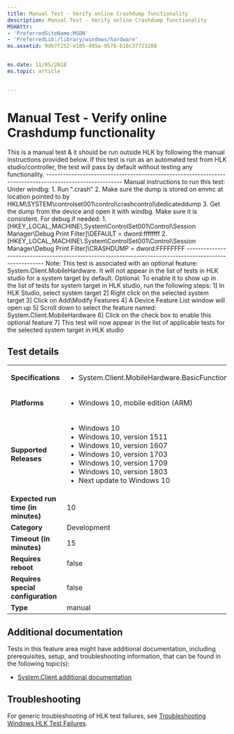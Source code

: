 ```yaml
---
title: Manual Test - Verify online Crashdump functionality
description: Manual Test - Verify online Crashdump functionality
MSHAttr:
- 'PreferredSiteName:MSDN'
- 'PreferredLib:/library/windows/hardware'
ms.assetid: 9db7f252-e105-495a-9578-b18c37723288


ms.date: 11/05/2018
ms.topic: article


---
```


# <span id="p_hlk_test.5e5b99b4-35d0-4d0a-85f6-3db3c399aacf"></span>Manual Test - Verify online Crashdump functionality


This is a manual test & it should be run outside HLK by following the manual instructions provided below. If this test is run as an automated test from HLK studio/controller, the test will pass by default without testing any functionality. --------------------------------------------------------------------------------------------------------- Manual instructions to run this test: Under windbg: 1. Run ".crash" 2. Make sure the dump is stored on emmc at location pointed to by HKLM\\SYSTEM\\controlset001\\control\\crashcontrol\\dedicateddump 3. Get the dump from the device and open it with windbg. Make sure it is consistent. For debug if needed: 1. \[HKEY\_LOCAL\_MACHINE\\.System\\ControlSet001\\Control\\Session Manager\\Debug Print Filter\]\\DEFAULT = dword:ffffffff 2. \[HKEY\_LOCAL\_MACHINE\\.System\\ControlSet001\\Control\\Session Manager\\Debug Print Filter\]\\CRASHDUMP = dword:FFFFFFFF --------------------------------------------------------------------------------------------------------- Note: This test is associated with an optional feature: System.Client.MobileHardware. It will not appear in the list of tests in HLK studio for a system target by default. Optional: To enable it to show up in the list of tests for system target in HLK studio, run the following steps: 1\] In HLK Studio, select system target 2\] Right click on the selected system target 3\] Click on Add\\Modify Features 4\] A Device Feature List window will open up 5\] Scroll down to select the feature named: System.Client.MobileHardware 6\] Click on the check box to enable this optional feature 7\] This test will now appear in the list of applicable tests for the selected system target in HLK studio

## Test details

|||
|---|---|
| **Specifications**  | <ul><li>System.Client.MobileHardware.BasicFunctionality</li></ul> |  
| **Platforms**   | <ul><li>Windows 10, mobile edition (ARM)</li></ul> |
| **Supported Releases** | <ul><li>Windows 10</li><li>Windows 10, version 1511</li><li>Windows 10, version 1607</li><li>Windows 10, version 1703</li><li>Windows 10, version 1709</li><li>Windows 10, version 1803</li><li>Next update to Windows 10</li></ul> |
|**Expected run time (in minutes)**| 10 |
|**Category**| Development |
|**Timeout (in minutes)**| 15 |
|**Requires reboot**| false |
|**Requires special configuration**| false |
|**Type**| manual |



## <span id="Additional_documentation"></span><span id="additional_documentation"></span><span id="ADDITIONAL_DOCUMENTATION"></span>Additional documentation


Tests in this feature area might have additional documentation, including prerequisites, setup, and troubleshooting information, that can be found in the following topic(s):

-   [System.Client additional documentation](system-client-additional-documentation.md)

## <span id="Troubleshooting"></span><span id="troubleshooting"></span><span id="TROUBLESHOOTING"></span>Troubleshooting


For generic troubleshooting of HLK test failures, see [Troubleshooting Windows HLK Test Failures](../user/troubleshooting-windows-hlk-test-failures.md).










